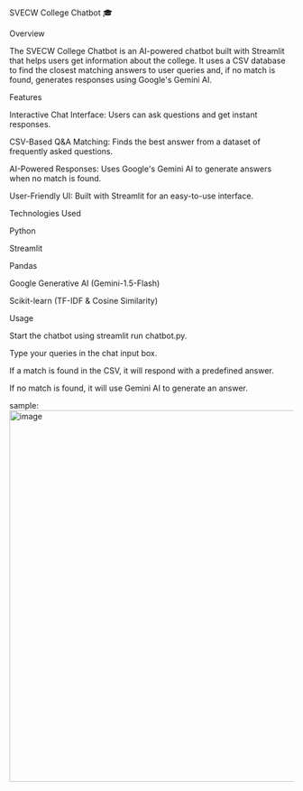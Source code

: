 SVECW College Chatbot 🎓

Overview

The SVECW College Chatbot is an AI-powered chatbot built with Streamlit that helps users get information about the college. It uses a CSV database to find the closest matching answers to user queries and, if no match is found, generates responses using Google's Gemini AI.

Features

Interactive Chat Interface: Users can ask questions and get instant responses.

CSV-Based Q&A Matching: Finds the best answer from a dataset of frequently asked questions.

AI-Powered Responses: Uses Google's Gemini AI to generate answers when no match is found.

User-Friendly UI: Built with Streamlit for an easy-to-use interface.

Technologies Used

Python

Streamlit

Pandas

Google Generative AI (Gemini-1.5-Flash)

Scikit-learn (TF-IDF & Cosine Similarity)

Usage

Start the chatbot using streamlit run chatbot.py.

Type your queries in the chat input box.

If a match is found in the CSV, it will respond with a predefined answer.

If no match is found, it will use Gemini AI to generate an answer.

sample:
  <img width="659" alt="image" src="https://github.com/user-attachments/assets/8d27cd82-d393-4ae0-8c49-227b6015d96f" />

